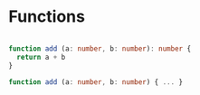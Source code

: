 # Functions

```typescript

function add (a: number, b: number): number {
  return a + b
}

function add (a: number, b: number) { ... }
```
